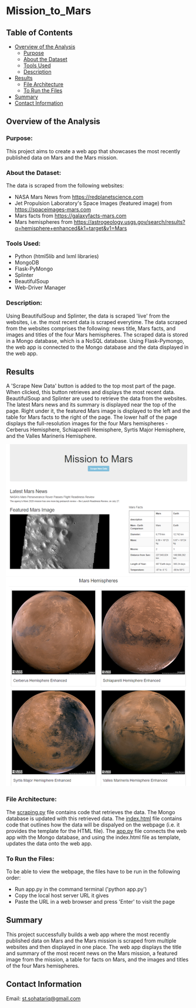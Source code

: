 # Mission_to_Mars
## Table of Contents
- [Overview of the Analysis](#overview-of-the-analysis)
    - [Purpose](#purpose)
    - [About the Dataset](#about-the-dataset)
    - [Tools Used](#tools-used)
    - [Description](#description)
- [Results](#results)
    - [File Architecture](#File-Architecture)
    - [To Run the Files](#To-Run-the-Files)
- [Summary](#summary)
- [Contact Information](#contact-information)

## Overview of the Analysis
### Purpose:
This project aims to create a web app that showcases the most recently published data on Mars and the Mars mission.

### About the Dataset:
The data is scraped from the following websites:
 - NASA Mars News from https://redplanetscience.com
 - Jet Propulsion Laboratory's Space Images (featured image) from https://spaceimages-mars.com
 - Mars facts from https://galaxyfacts-mars.com
 - Mars hemispheres from https://astrogeology.usgs.gov/search/results?q=hemisphere+enhanced&k1=target&v1=Mars 

### Tools Used:
 - Python (html5lib and lxml libraries)
 - MongoDB
 - Flask-PyMongo
 - Splinter
 - BeautifulSoup
 - Web-Driver Manager

### Description:
Using BeautifulSoup and Splinter, the data is scraped 'live' from the websites, i.e. the most recent data is scraped everytime. The data scraped from the websites comprises the following: news title, Mars facts, and images and titles of the four Mars hemispheres. The scraped data is stored in a Mongo database, which is a NoSQL database. Using Flask-Pymongo, the web app is connected to the Mongo database and the data displayed in the web app. 

## Results
A 'Scrape New Data' button is added to the top most part of the page. When clicked, this button retrieves and displays the most recent data. BeautifulSoup and Splinter are used to retrieve the data from the websites. The latest Mars news and its summary is displayed near the top of the page. Right under it, the featured Mars image is displayed to the left and the table for Mars facts to the right of the page. The lower half of the page displays the full-resolution images for the four Mars hemispheres - Cerberus Hemisphere, Schiaparelli Hemisphere, Syrtis Major Hemisphere, and the Valles Marineris Hemisphere.

<img width="700" alt="image" src="https://github.com/SohaT7/Mission_to_Mars/blob/main/Images/page1.png"> 

<img width="700" alt="image" src="https://github.com/SohaT7/Mission_to_Mars/blob/main/Images/page2.png"> 

### File Architecture:
The [scraping.py](https://github.com/SohaT7/Mission_to_Mars/blob/main/scraping.py) file contains code that retrieves the data. The Mongo database is updated with this retrieved data. The [index.html](https://github.com/SohaT7/Mission_to_Mars/blob/main/templates/index.html) file contains code that outlines how the data will be dispalyed on the webpage (i.e. it provides the template for the HTML file). The [app.py](https://github.com/SohaT7/Mission_to_Mars/blob/main/app.py) file connects the web app with the Mongo database, and using the index.html file as template, updates the data onto the web app. 

### To Run the Files:
To be able to view the webpage, the files have to be run in the following order:
 - Run app.py in the command terminal ('python app.py')
 - Copy the local host server URL it gives
 - Paste the URL in a web browser and press 'Enter' to visit the page

## Summary
This project successfully builds a web app where the most recently published data on Mars and the Mars mission is scraped from multiple websites and then displayed in one place. The web app displays the title and summary of the most recent news on the Mars mission, a featured image from the mission, a table for facts on Mars, and the images and titles of the four Mars hemispheres.

## Contact Information
Email: st.sohatariq@gmail.com
